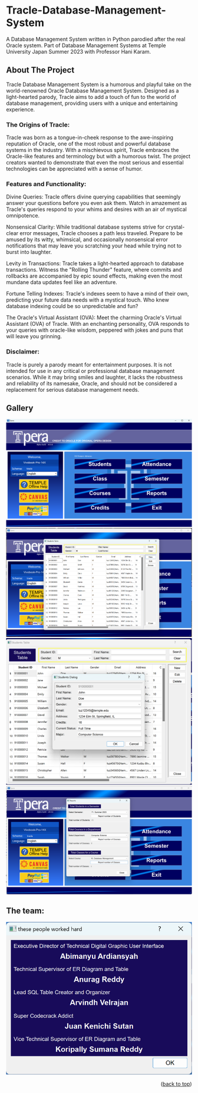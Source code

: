 <a name="readme-top"></a>
# Tracle-Database-Management-System
A Database Management System written in Python parodied after the real Oracle system. Part of Database Management Systems at Temple University Japan Summer 2023 with Professor Hani Karam.

## About The Project

Tracle Database Management System is a humorous and playful take on the world-renowned Oracle Database Management System. Designed as a light-hearted parody, Tracle aims to add a touch of fun to the world of database management, providing users with a unique and entertaining experience.

### The Origins of Tracle:
Tracle was born as a tongue-in-cheek response to the awe-inspiring reputation of Oracle, one of the most robust and powerful database systems in the industry. With a mischievous spirit, Tracle embraces the Oracle-like features and terminology but with a humorous twist. The project creators wanted to demonstrate that even the most serious and essential technologies can be appreciated with a sense of humor.

### Features and Functionality:

Divine Queries: Tracle offers divine querying capabilities that seemingly answer your questions before you even ask them. Watch in amazement as Tracle's queries respond to your whims and desires with an air of mystical omnipotence.

Nonsensical Clarity: While traditional database systems strive for crystal-clear error messages, Tracle chooses a path less traveled. Prepare to be amused by its witty, whimsical, and occasionally nonsensical error notifications that may leave you scratching your head while trying not to burst into laughter.

Levity in Transactions: Tracle takes a light-hearted approach to database transactions. Witness the "Rolling Thunder" feature, where commits and rollbacks are accompanied by epic sound effects, making even the most mundane data updates feel like an adventure.

Fortune Telling Indexes: Tracle's indexes seem to have a mind of their own, predicting your future data needs with a mystical touch. Who knew database indexing could be so unpredictable and fun?

The Oracle's Virtual Assistant (OVA): Meet the charming Oracle's Virtual Assistant (OVA) of Tracle. With an enchanting personality, OVA responds to your queries with oracle-like wisdom, peppered with jokes and puns that will leave you grinning.

### Disclaimer:
Tracle is purely a parody meant for entertainment purposes. It is not intended for use in any critical or professional database management scenarios. While it may bring smiles and laughter, it lacks the robustness and reliability of its namesake, Oracle, and should not be considered a replacement for serious database management needs.

## Gallery
![Gallery](gallery/gallery0.png)
![Gallery](gallery/gallery1.png)
![Gallery](gallery/gallery2.png)
![Gallery](gallery/gallery3.png)

## The team:
![Gallery](gallery/credits.png)

<p align="right">(<a href="#readme-top">back to top</a>)</p>
